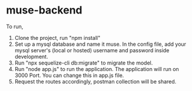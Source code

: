 # muse-backend

To run,

1) Clone the project, run "npm install"
2) Set up a mysql database and name it muse. In the config file, add your mysql server's (local or hosted) username and password inside development.
3) Run "npx sequelize-cli db:migrate" to migrate the model.
4) Run "node app.js" to run the application. The application will run on 3000 Port. You can change this in app.js file.
5) Request the routes accordingly, postman collection will be shared.